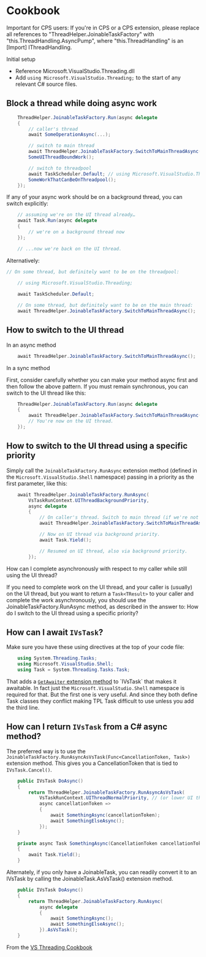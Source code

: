 ﻿Cookbook
========

Important for CPS users: If you're in CPS or a CPS extension, please
replace all references to "ThreadHelper.JoinableTaskFactory" with
"this.ThreadHandling.AsyncPump", where "this.ThreadHandling" is an [Import]
IThreadHandling.

Initial setup

- Reference Microsoft.VisualStudio.Threading.dll
- Add `using Microsoft.VisualStudio.Threading;` to the start of any relevant C# source files.

Block a thread while doing async work
---------------------

```csharp
    ThreadHelper.JoinableTaskFactory.Run(async delegate
    {
        // caller's thread
        await SomeOperationAsync(...);

        // switch to main thread
        await ThreadHelper.JoinableTaskFactory.SwitchToMainThreadAsync();
        SomeUIThreadBoundWork();

        // switch to threadpool
        await TaskScheduler.Default; // using Microsoft.VisualStudio.Threading;
        SomeWorkThatCanBeOnThreadpool();
    });
```

If any of your async work should be on a background thread, you can switch
explicitly:

```csharp
    // assuming we're on the UI thread already…
    await Task.Run(async delegate
    {
        // we're on a background thread now
    });

    // ...now we're back on the UI thread.
```

Alternatively:

```csharp
// On some thread, but definitely want to be on the threadpool:

	// using Microsoft.VisualStudio.Threading;
    
    await TaskScheduler.Default;

    // On some thread, but definitely want to be on the main thread:
    await ThreadHelper.JoinableTaskFactory.SwitchToMainThreadAsync();
```

How to switch to the UI thread
-----------------

In an async method

```csharp
	await ThreadHelper.JoinableTaskFactory.SwitchToMainThreadAsync();
```

In a sync method

First, consider carefully whether you can make your method async first
and then follow the above pattern. If you must remain synchronous, you
can switch to the UI thread like this:

```csharp
    ThreadHelper.JoinableTaskFactory.Run(async delegate
    {
        await ThreadHelper.JoinableTaskFactory.SwitchToMainThreadAsync();
        // You're now on the UI thread.
    });
```

How to switch to the UI thread using a specific priority
--------------------------------

Simply call the `JoinableTaskFactory.RunAsync` extension method (defined in
the `Microsoft.VisualStudio.Shell` namespace) passing in a priority as the
first parameter, like this:

```csharp
    await ThreadHelper.JoinableTaskFactory.RunAsync(
        VsTaskRunContext.UIThreadBackgroundPriority,
        async delegate
        {
            // On caller's thread. Switch to main thread (if we're not already there).
            await ThreadHelper.JoinableTaskFactory.SwitchToMainThreadAsync();

            // Now on UI thread via background priority.
            await Task.Yield();

			// Resumed on UI thread, also via background priority.
        });
```

How can I complete asynchronously with respect to my caller while still
using the UI thread?

If you need to complete work on the UI thread, and your caller is
(usually) on the UI thread, but you want to return a `Task<TResult>` to
your caller and complete the work asynchronously, you should use the
JoinableTaskFactory.RunAsync method, as described in the answer to: How
do I switch to the UI thread using a specific priority?

How can I await `IVsTask`?
--------------

Make sure you have these using directives at the top of your code file:

```csharp
    using System.Threading.Tasks;
    using Microsoft.VisualStudio.Shell;
    using Task = System.Threading.Tasks.Task;
```

That adds a [`GetAwaiter` extension
method](https://msdn.microsoft.com/en-us/library/vstudio/hh598836(v=vs.110).aspx)
to `IVsTask` that makes it awaitable. In fact just the `Microsoft.VisualStudio.Shell`
namespace is required for that. But the first one is very useful. And since
they both define Task classes they conflict making TPL Task difficult to
use unless you add the third line.

How can I return `IVsTask` from a C# async method?
-----------------------------

The preferred way is to use the `JoinableTaskFactory.RunAsyncAsVsTask(Func<CancellationToken,
Task>)` extension method. This gives you a CancellationToken that is tied
to `IVsTask.Cancel()`.

```csharp
    public IVsTask DoAsync()
    {
        return ThreadHelper.JoinableTaskFactory.RunAsyncAsVsTask(
            VsTaskRunContext.UIThreadNormalPriority, // (or lower UI thread priorities)
            async cancellationToken =>
            {
                await SomethingAsync(cancellationToken);
                await SomethingElseAsync();
            });
    }

	private async Task SomethingAsync(CancellationToken cancellationToken)
    {
    	await Task.Yield();
    }
```

Alternately, if you only have a JoinableTask, you can readily convert it
to an IVsTask by calling the JoinableTask.AsVsTask() extension method.

```csharp
    public IVsTask DoAsync()
    {
        return ThreadHelper.JoinableTaskFactory.RunAsync(
            async delegate
            {
                await SomethingAsync();
                await SomethingElseAsync();
            }).AsVsTask();
    }
```

From the [VS Threading Cookbook](https://microsoft.sharepoint.com/teams/DD_VSIDE/Visual%20Studio%20IDE%20Team%20Wiki/Threading%20Cookbook.aspx)

